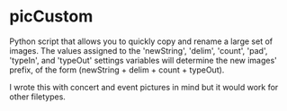 picCustom
=========

Python script that allows you to quickly copy and rename a large set of images. The values assigned to the 'newString', 'delim', 'count', 'pad', 'typeIn', and 'typeOut' settings variables will determine the new images' prefix, of the form (newString + delim + count + typeOut).

I wrote this with concert and event pictures in mind but it would work for other filetypes.
